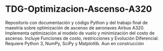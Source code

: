 # TDG-Optimizacion-Ascenso-A320
Repositorio con documentación y código Python y del trabajo final de maestría sobre optimización de ascenso de aeronaves Airbus A320. Implementa  optimización al modelo de vuelo y minimización del costo de ascenso. Incluye Funciones de costo, restricciones y Evolución Diferencial. Requiere Python 3, NumPy, SciPy y Matplotlib. Aun en construcción 
